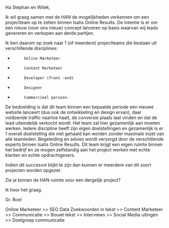 
Ha Stephan en Witek,
 
Ik wil graag samen met de HAN de mogelijkheden verkennen om een projectteam op te zetten binnen Isatis Online Results.
De intentie is er om een nieuw (voor ons nieuw) concept lanceren op basis waarvan wij leads genereren en verkopen aan derde partijen.
 
Ik ben daarom op zoek naar 1 (of meerdere) projectteams die bestaan uit verschillende disciplines:
-          Online Marketeer
-          Content Marketeer
-          Developer (front -end)
-          Designer
-          Commercieel persoon.
 
De bedoelding is dat dit team binnen een bepaalde periode een nieuwe website lanceert (dus ook de ontwikkeling en design ervan), daar voldoende traffic naartoe haalt, de conversie plaats laat vinden en dat de lead uiteindelijk verkocht wordt. Het team zal hier gezamenlijk aan moeten werken. Iedere discipline heeft zijn eigen doelstellingen en gezamenlijk is er 1 overall doelstelling die niet gehaald kan worden zonder maximale inzet van alle teamleden. Begeleiding en advies wordt verzorgd door de verschillende experts binnen Isatis Online Results. Dit team krijgt een eigen ruimte binnen het bedrijf en ze mogen zelfstandig aan het project werken met echte klanten en echte opdrachtgevers.
 
Indien dit succesvol blijkt te zijn dan kunnen er meerdere van dit soort projecten worden opgezet.
 
Zie je binnen de HAN ruimte voor een dergelijk project?  
 
Ik hoor het graag.
 
Gr. Roel

Online Marketeer >> SEO Data Zoekwoorden in tekst >>
Content Marketeer >> Communicatie >>  Bouwt tekst >> Interviews >> Social Media uitingen >> Doelgroep communicatie
